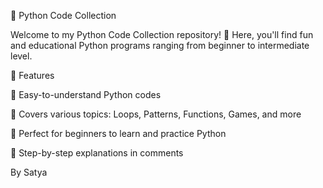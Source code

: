 🐍 Python Code Collection

Welcome to my Python Code Collection repository! 🚀
Here, you'll find fun and educational Python programs ranging from beginner to intermediate level.

🌟 Features

🔹 Easy-to-understand Python codes

🔹 Covers various topics: Loops, Patterns, Functions, Games, and more

🔹 Perfect for beginners to learn and practice Python

🔹 Step-by-step explanations in comments




By Satya
